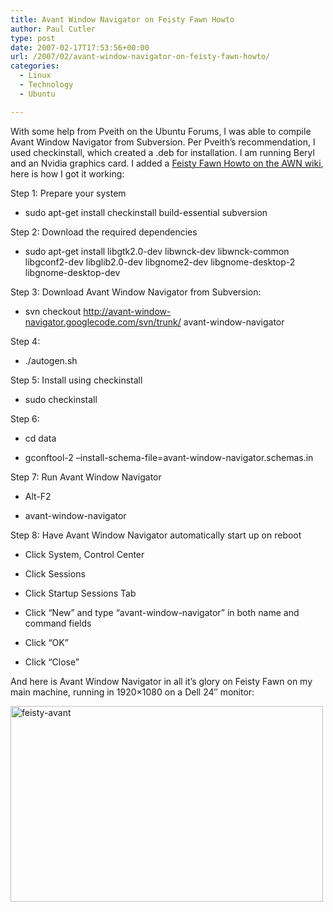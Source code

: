 ```yaml
---
title: Avant Window Navigator on Feisty Fawn Howto
author: Paul Cutler
type: post
date: 2007-02-17T17:53:56+00:00
url: /2007/02/avant-window-navigator-on-feisty-fawn-howto/
categories:
  - Linux
  - Technology
  - Ubuntu

---
```

With some help from Pveith on the Ubuntu Forums, I was able to compile Avant Window Navigator from Subversion. Per Pveith&#8217;s recommendation, I used checkinstall, which created a .deb for installation. I am running Beryl and an Nvidia graphics card. I added a [Feisty Fawn Howto on the AWN wiki][1], here is how I got it working:

Step 1: Prepare your system

* sudo apt-get install checkinstall build-essential subversion

Step 2: Download the required dependencies

* sudo apt-get install libgtk2.0-dev libwnck-dev libwnck-common libgconf2-dev libglib2.0-dev libgnome2-dev libgnome-desktop-2 libgnome-desktop-dev

Step 3: Download Avant Window Navigator from Subversion:

* svn checkout http://avant-window-navigator.googlecode.com/svn/trunk/ avant-window-navigator

Step 4:

* ./autogen.sh

Step 5: Install using checkinstall

* sudo checkinstall

Step 6:

* cd data

* gconftool-2 &#8211;install-schema-file=avant-window-navigator.schemas.in

Step 7: Run Avant Window Navigator

* Alt-F2
      
* avant-window-navigator

Step 8: Have Avant Window Navigator automatically start up on reboot

* Click System, Control Center
      
* Click Sessions
      
* Click Startup Sessions Tab
      
* Click &#8220;New&#8221; and type &#8220;avant-window-navigator&#8221; in both name and command fields
      
* Click &#8220;OK&#8221;
      
* Click &#8220;Close&#8221;

And here is Avant Window Navigator in all it&#8217;s glory on Feisty Fawn on my main machine, running in 1920&#215;1080 on a Dell 24&#8243; monitor:

[<img src="https://i0.wp.com/farm1.static.flickr.com/160/393069776_1fe6806b7f.jpg?resize=500%2C313" width="500" height="313" alt="feisty-avant" data-recalc-dims="1" />][2]

 [1]: http://awn.wetpaint.com/page/UbuntuFeistyHowTo
 [2]: http://www.flickr.com/photos/silwenae/393069776/ "Photo Sharing"